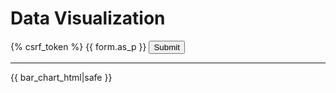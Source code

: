 <!DOCTYPE html>
<html lang="en">
<head>
    <meta charset="UTF-8">
    <title>Data Visualization</title>
</head>
<body>
    <h1>Data Visualization</h1>
    <form method="post">
        {% csrf_token %}
        {{ form.as_p }}
        <button type="submit">Submit</button>
    </form>
    <hr>
    <div>
        {{ bar_chart_html|safe }}
    </div>
</body>
</html>
